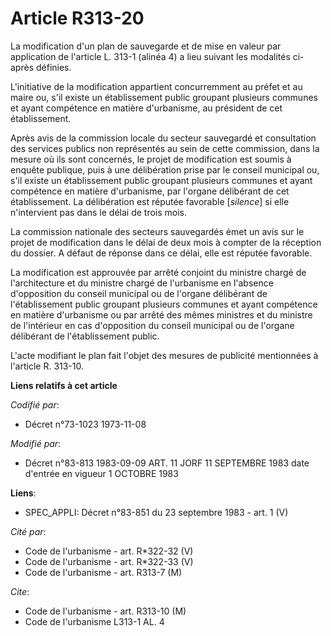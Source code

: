 # Article R313-20

La modification d'un plan de sauvegarde et de mise en valeur par application de l'article L. 313-1 (alinéa 4) a lieu suivant
les modalités ci-après définies.

L'initiative de la modification appartient concurremment au préfet et au maire ou, s'il existe un établissement public
groupant plusieurs communes et ayant compétence en matière d'urbanisme, au président de cet établissement.

Après avis de la commission locale du secteur sauvegardé et consultation des services publics non représentés au sein de
cette commission, dans la mesure où ils sont concernés, le projet de modification est soumis à enquête publique, puis à une
délibération prise par le conseil municipal ou, s'il existe un établissement  public groupant plusieurs communes et ayant
compétence en matière d'urbanisme, par l'organe délibérant de cet établissement. La délibération est réputée favorable
[*silence*] si elle n'intervient pas dans le délai de trois mois.

La commission nationale des secteurs sauvegardés émet un avis sur le projet de modification dans le délai de deux mois à
compter de la réception du dossier. A défaut de réponse dans ce délai, elle est réputée favorable.

La modification est approuvée par arrêté conjoint du ministre chargé de l'architecture et du ministre chargé de l'urbanisme
en l'absence d'opposition du conseil municipal ou de l'organe délibérant de l'établissement public groupant plusieurs
communes et ayant compétence en matière d'urbanisme ou par arrêté des mêmes ministres et du ministre de l'intérieur en cas
d'opposition du conseil municipal ou de l'organe délibérant de l'établissement public.

L'acte modifiant le plan fait l'objet des mesures de publicité mentionnées à l'article R. 313-10.

**Liens relatifs à cet article**

_Codifié par_:

  - Décret n°73-1023 1973-11-08

_Modifié par_:

  - Décret n°83-813 1983-09-09 ART. 11 JORF 11 SEPTEMBRE 1983 date d'entrée en vigueur 1 OCTOBRE 1983

**Liens**:

  - SPEC_APPLI: Décret n°83-851 du 23 septembre 1983 - art. 1 (V)

_Cité par_:

  - Code de l'urbanisme - art. R*322-32 (V)
  - Code de l'urbanisme - art. R*322-33 (V)
  - Code de l'urbanisme - art. R313-7 (M)

_Cite_:

  - Code de l'urbanisme - art. R313-10 (M)
  - Code de l'urbanisme L313-1 AL. 4

